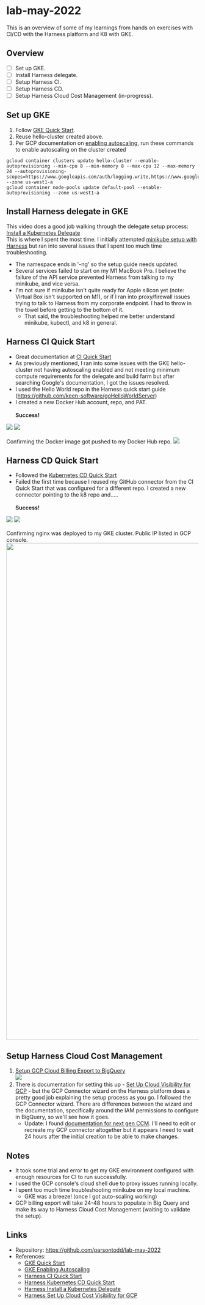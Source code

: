 # lab-may-2022


This is an overview of some of my learnings from hands on exercises with CI/CD with the Harness platform and K8 with GKE.

## Overview
- [ ] Set up GKE.
- [ ] Install Harness delegate.
- [ ] Setup Harness CI.
- [ ] Setup Harness CD.
- [ ] Setup Harness Cloud Cost Management (in-progress).

## Set up GKE
1. Follow [GKE Quick Start](https://cloud.google.com/kubernetes-engine/docs/deploy-app-cluster#standard).
2. Reuse hello-cluster created above. 
3. Per GCP documentation on [enabling autoscaling](https://cloud.google.com/kubernetes-engine/docs/how-to/cluster-autoscaler), run these commands to enable autoscaling on the cluster created
```
gcloud container clusters update hello-cluster --enable-autoprovisioning --min-cpu 8 --min-memory 8 --max-cpu 12 --max-memory 24 --autoprovisioning-scopes=https://www.googleapis.com/auth/logging.write,https://www.googleapis.com/auth/monitoring,https://www.googleapis.com/auth/devstorage.read_only --zone us-west1-a
gcloud container node-pools update default-pool --enable-autoprovisioning --zone us-west1-a
```

## Install Harness delegate in GKE
This video does a good job walking through the delegate setup process: [Install a Kubernetes Delegate](https://ngdocs.harness.io/article/f9bd10b3nj-install-a-kubernetes-delegate#sort=relevanc)<br>
This is where I spent the most time. I initially attempted [minikube setup with Harness](https://community.harness.io/t/minikube-setup-with-harness/22) but ran into several issues that I spent too much time troubleshooting.
* The namespace ends in '-ng' so the setup guide needs updated.
* Several services failed to start on my M1 MacBook Pro. I believe the failure of the API service prevented Harness from talking to my minikube, and vice versa.
* I'm not sure if minikube isn't quite ready for Apple silicon yet (note: Virtual Box isn't supported on M1), or if I ran into proxy/firewall issues trying to talk to Harness from my corporate endpoint. I had to throw in the towel before getting to the bottom of it. 
  * That said, the troubleshooting helped me better understand minikube, kubectl, and k8 in general. 
  
## Harness CI Quick Start
* Great documentation at [CI Quick Start](https://ngdocs.harness.io/article/x0d77ktjw8-ci-pipeline-quickstart)
* As previously mentioned, I ran into some issues with the GKE hello-cluster not having autoscaling enabled and not meeting minimum compute requirements for the delegate and build farm but after searching Google's documentation, I got the issues resolved.
* I used the Hello World repo in the Harness quick start guide (https://github.com/keen-software/goHelloWorldServer)
* I created a new Docker Hub account, repo, and PAT.<br><br>
**Success!**
<img src="images/ci-console.png">
<img src="images/ci-dashboard.png">
<br><br>
Confirming the Docker image got pushed to my Docker Hub repo.
<img src="images/docker.png">

## Harness CD Quick Start
* Followed the [Kubernetes CD Quick Start](https://ngdocs.harness.io/article/knunou9j30-kubernetes-cd-quickstart)
* Failed the first time because I reused my GitHub connector from the CI Quick Start that was configured for a different repo. I created a new connector pointing to the k8 repo and.....<br><br>
**Success!**
<img src="images/cd-console.png">
<img src="images/cd-dashboard.png">
<br><br>
Confirming nginx was deployed to my GKE cluster. Public IP listed in GCP console.
<img src="images/nginx.png" width=600 height=1300>

## Setup Harness Cloud Cost Management
1. [Setup GCP Cloud Billing Export to BigQuery](https://cloud.google.com/billing/docs/how-to/export-data-bigquery-setup)<br><img src="images/billing-export.png">
2. There is documentation for setting this up - [Set Up Cloud Visibility for GCP](https://docs.harness.io/article/x53e2by67m-enable-cloud-efficiency-for-google-cloud-platform-gcp) - but the GCP Connector wizard on the Harness platform does a pretty good job explaining the setup process as you go. I followed the GCP Connector wizard. There are differences between the wizard and the documentation, specifically around the IAM permissions to configure in BigQuery, so we'll see how it goes.
   * Update: I found [documentation for next gen CCM](https://ngdocs.harness.io/article/kxnsritjls-set-up-cost-visibility-for-gcp). I'll need to edit or recreate my GCP connector altogether but it appears I need to wait 24 hours after the initial creation to be able to make changes.


## Notes
* It took some trial and error to get my GKE environment configured with enough resources for CI to run successfully. 
* I used the GCP console's cloud shell due to proxy issues running locally.
* I spent too much time troubleshooting minikube on my local machine.
  * GKE was a breeze! (once I got auto-scaling working)
* GCP billing export will take 24-48 hours to populate in Big Query and make its way to Harness Cloud Cost Management (waiting to validate the setup).
  
## Links
- Repository: https://github.com/parsontodd/lab-may-2022
- References:
  - [GKE Quick Start](https://cloud.google.com/kubernetes-engine/docs/deploy-app-cluster#standard)
  - [GKE Enabling Autoscaling](https://cloud.google.com/kubernetes-engine/docs/how-to/cluster-autoscaler)
  - [Harness CI Quick Start](https://ngdocs.harness.io/article/x0d77ktjw8-ci-pipeline-quickstart)
  - [Harness Kubernetes CD Quick Start](https://ngdocs.harness.io/article/knunou9j30-kubernetes-cd-quickstart)
  - [Harness Install a Kubernetes Delegate](https://ngdocs.harness.io/article/f9bd10b3nj-install-a-kubernetes-delegate#sort=relevanc)
  - [Harness Set Up Cloud Cost Visibility for GCP](https://ngdocs.harness.io/article/kxnsritjls-set-up-cost-visibility-for-gcp)


